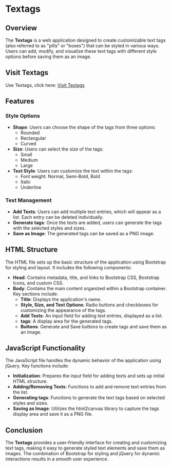 # Textags

## Overview

The **Textags** is a web application designed to create customizable text tags (also referred to as "pills" or "boxes") that can be styled in various ways. Users can add, modify, and visualize these text tags with different style options before saving them as an image.

## Visit Textags

Use Textags, click here: [Visit Textags](./textags.html)


## Features

### Style Options
- **Shape**: Users can choose the shape of the tags from three options:
  - Rounded
  - Rectangular
  - Curved
- **Size**: Users can select the size of the tags:
  - Small
  - Medium
  - Large
- **Text Style**: Users can customize the text within the tags:
  - Font weight: Normal, Semi-Bold, Bold
  - Italic
  - Underline

### Text Management
- **Add Texts**: Users can add multiple text entries, which will appear as a list. Each entry can be deleted individually.
- **Generate tags**: Once the texts are added, users can generate the tags with the selected styles and sizes.
- **Save as Image**: The generated tags can be saved as a PNG image.

## HTML Structure

The HTML file sets up the basic structure of the application using Bootstrap for styling and layout. It includes the following components:
- **Head**: Contains metadata, title, and links to Bootstrap CSS, Bootstrap Icons, and custom CSS.
- **Body**: Contains the main content organized within a Bootstrap container. Key sections include:
  - **Title**: Displays the application's name.
  - **Style, Size, and Text Options**: Radio buttons and checkboxes for customizing the appearance of the tags.
  - **Add Texts**: An input field for adding text entries, displayed as a list.
  - **tags**: A display area for the generated tags.
  - **Buttons**: Generate and Save buttons to create tags and save them as an image.

## JavaScript Functionality

The JavaScript file handles the dynamic behavior of the application using jQuery. Key functions include:
- **Initialization**: Prepares the input field for adding texts and sets up initial HTML structure.
- **Adding/Removing Texts**: Functions to add and remove text entries from the list.
- **Generating tags**: Functions to generate the text tags based on selected styles and sizes.
- **Saving as Image**: Utilizes the html2canvas library to capture the tags display area and save it as a PNG file.

## Conclusion

The **Textags** provides a user-friendly interface for creating and customizing text tags, making it easy to generate styled text elements and save them as images. The combination of Bootstrap for styling and jQuery for dynamic interactions results in a smooth user experience.